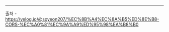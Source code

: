 


---
출처 - https://velog.io/@soyeon207/%EC%8B%A4%EC%8A%B5%ED%8E%B8-CORS-%EC%A0%81%EC%9A%A9%ED%95%98%EA%B8%B0